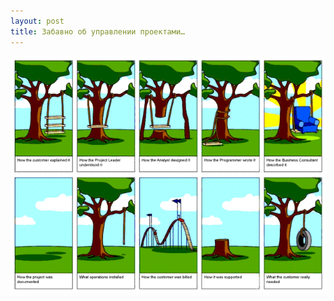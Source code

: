 ```yaml
---
layout: post
title: Забавно об управлении проектами…
---
```


![project management](/media/images/pmbuildswing.gif)
